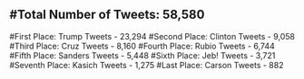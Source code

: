 #Total Number of Tweets: 58,580 
---
#First Place: Trump Tweets - 23,294
#Second Place: Clinton Tweets - 9,058
#Third Place: Cruz Tweets - 8,160
#Fourth Place: Rubio Tweets - 6,744
#Fifth Place: Sanders Tweets - 5,448
#Sixth Place: Jeb! Tweets - 3,721
#Seventh Place: Kasich Tweets - 1,275
#Last Place: Carson Tweets - 882
